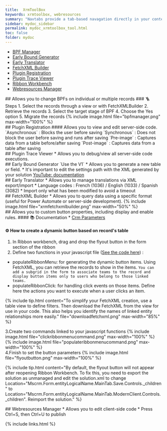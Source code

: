 ```yaml
---
title:  XrmToolBox
keywords: xrmtoolbox, webresources
summary: "Navtabs provide a tab-based navagation directly in your content, allowing users to click from tab to tab to see different panels of condtent."
sidebar: mydoc_sidebar
permalink: mydoc_xrmtoolbox_tool.html
toc: false
folder: mydoc
---
```


<ul id="profileTabs" class="nav nav-tabs">
    <li class="active"><a class="noCrossRef" href="#bpf-manager" data-toggle="tab">BPF Manager</a></li>
    <li><a class="noCrossRef" href="#early-bound-generator" data-toggle="tab">Early Bound Generator</a></li>
    <li><a class="noCrossRef" href="#early-translator" data-toggle="tab">Early Translator</a></li>
    <li><a class="noCrossRef" href="#fetchxml-builder" data-toggle="tab">FetchXML Builder</a></li>
    <li><a class="noCrossRef" href="#plugin-registration" data-toggle="tab">Plugin Registration</a></li>
    <li><a class="noCrossRef" href="#plugin-trace-viewer" data-toggle="tab">Plugin Trace Viewer</a></li>
    <li><a class="noCrossRef" href="#ribbon-workbench" data-toggle="tab">Ribbon Workbench</a></li>
    <li><a class="noCrossRef" href="#webresources-manager" data-toggle="tab">Webresources Manager</a></li>
</ul>
<div class="tab-content">
<div role="tabpanel" class="tab-pane active" id="bpf-manager" markdown="1">
## Allows you to change BPFs on individual or multiple records
### 🪜 Steps
1. Select the records through a view or with FetchXMLBuilder
2. Retrieve the records
3. Select the target stage of BPF
4. Choose the Yes option
5. Migrate the records
{% include image.html file="bpfmanager.png" max-width="100%" %}
</div>

<div role="tabpanel" class="tab-pane" id="plugin-registration" markdown="1">
## Plugin Registration
#### Allows you to view and edit server-side code.  
`Asynchronous` : Blocks the user before saving  
`Synchronous` : Does not block the user before saving and runs after saving  
`Pre-image` : Captures data from a table before/after saving  
`Post-image` : Captures data from a table after saving  
</div>

<div role="tabpanel" class="tab-pane" id="plugin-trace-viewer" markdown="1">
## Plugin Trace Viewer
* Allows you to debug/view all server-side code executions.
</div>

<div role="tabpanel" class="tab-pane" id="early-bound-generator" markdown="1">
## Early Bound Generator
`Use the V1`
* Allows you to generate a new table or field.
* It's important to edit the settings path with the XML generated by your solution
<a href="https://www.youtube.com/watch?v=imgpdO_MWdE" target="_blank" rel="noopener noreferrer">YouTube: documentation</a>
</div>

<div role="tabpanel" class="tab-pane" id="early-translator" markdown="1">
## Early Translator
* Allows you to manage translations via XML export/import
* Language codes : French (1036) / English (1033) / Spanish (3082)
* Import only what has been modified to avoid a timeout
</div>

<div role="tabpanel" class="tab-pane" id="fetchxml-builder" markdown="1">
## FetchXML Builder
* Allows you to query data using a specific format (useful for Power Automate or server-side development).
{% include image.html file="xrmfetchxmlbuilder.png" max-width="50%" %}
</div>

<div role="tabpanel" class="tab-pane" id="ribbon-workbench" markdown="1">
## Allows you to custom button properties, including display and enable rules.
#### 📚 Documentation
* <a href="[/Documentation/javascript/dynamicribbon.js](https://learn.microsoft.com/en-us/previous-versions/dynamicscrm-2016/developers-guide/gg309332(v=crm.8))" target="_blank" rel="noopener noreferrer">Crm Parameters</a>

#### ⚙️ How to create a dynamic button based on record's table
1. In Ribbon workbench, drag and drop the flyout button in the form section of the ribbon
2. Define two functions in your javascript file (<a href="/Documentation/javascript/dynamicribbon.js" target="_blank" rel="noopener noreferrer">See the code here</a>) :
* populateRibbonMenu: for generating the dynamic button items. Using FetchXML, you can retrieve the records to show in the items. `You can add a subgrid in the form to associate teams to the record and display button items only to users who belong to those linked teams.`
* populateRibbonClick: for handling click events on those items. Define here the actions you want to execute when a user clicks an item.  

{% include tip.html content="To simplify your FetchXML creation, use a table view to define filters. Then download the FetchXML from the view for use in your code. This also helps you identify the names of linked entity relationships more easily." file="downloadfetchxml.png" max-width="85%" %}

3.Create two commands linked to your javascript functions
{% include image.html file="clickribbonmenucommand.png" max-width="100%" %}
{% include image.html file="populateribbonmenucommand.png" max-width="100%" %}  
4.Finish to set the button parameters
{% include image.html file="flyoutbutton.png" max-width="100%" %}

{% include tip.html content="By default, the flyout button will not appear after reopening Ribbon Workbench. To fix this, you need to export the solution as unmanaged and edit the solution.xml to change Location=\"Mscrm.Form.entityLogicalName.MainTab.Save.Controls._children\" to Location=\"Mscrm.Form.entityLogicalName.MainTab.ModernClient.Controls._children\". Reimport the solution." %}
</div>

<div role="tabpanel" class="tab-pane" id="webresources-manager" markdown="1">
## Webresources Manager
* Allows you to edit client-side code  
* Press Ctrl+S, then Ctrl+U to publish  
</div>
</div>

{% include links.html %}
